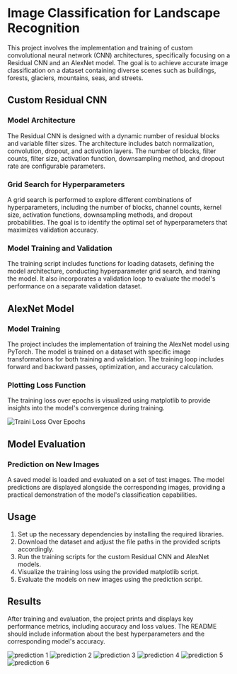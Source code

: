 # Image Classification for Landscape Recognition

This project involves the implementation and training of custom convolutional
neural network (CNN) architectures, specifically focusing on a Residual CNN and
an AlexNet model. The goal is to achieve accurate image classification on a
dataset containing diverse scenes such as buildings, forests, glaciers,
mountains, seas, and streets.

## Custom Residual CNN

### Model Architecture

The Residual CNN is designed with a dynamic number of residual blocks and
variable filter sizes. The architecture includes batch normalization,
convolution, dropout, and activation layers. The number of blocks, filter
counts, filter size, activation function, downsampling method, and dropout rate
are configurable parameters.

### Grid Search for Hyperparameters

A grid search is performed to explore different combinations of hyperparameters,
including the number of blocks, channel counts, kernel size, activation
functions, downsampling methods, and dropout probabilities. The goal is to
identify the optimal set of hyperparameters that maximizes validation accuracy.

### Model Training and Validation

The training script includes functions for loading datasets, defining the model
architecture, conducting hyperparameter grid search, and training the model. It
also incorporates a validation loop to evaluate the model's performance on a
separate validation dataset.

## AlexNet Model

### Model Training

The project includes the implementation of training the AlexNet model using
PyTorch. The model is trained on a dataset with specific image transformations
for both training and validation. The training loop includes forward and
backward passes, optimization, and accuracy calculation.

### Plotting Loss Function

The training loss over epochs is visualized using matplotlib to provide insights
into the model's convergence during training.

![Traini Loss Over Epochs](screenshots/training-loss.png)

## Model Evaluation

### Prediction on New Images

A saved model is loaded and evaluated on a set of test images. The model
predictions are displayed alongside the corresponding images, providing a
practical demonstration of the model's classification capabilities.

## Usage

1. Set up the necessary dependencies by installing the required libraries.
2. Download the dataset and adjust the file paths in the provided scripts
   accordingly.
3. Run the training scripts for the custom Residual CNN and AlexNet models.
4. Visualize the training loss using the provided matplotlib script.
5. Evaluate the models on new images using the prediction script.

## Results

After training and evaluation, the project prints and displays key performance
metrics, including accuracy and loss values. The README should include
information about the best hyperparameters and the corresponding model's
accuracy.

![prediction 1](screenshots/predict-1.png)
![prediction 2](screenshots/predict-2.png)
![prediction 3](screenshots/predict-3.png)
![prediction 4](screenshots/predict-4.png)
![prediction 5](screenshots/predict-5.png)
![prediction 6](screenshots/predict-6.png)